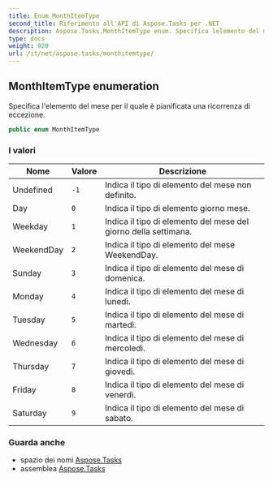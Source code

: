 ```yaml
---
title: Enum MonthItemType
second_title: Riferimento all'API di Aspose.Tasks per .NET
description: Aspose.Tasks.MonthItemType enum. Specifica lelemento del mese per il quale è pianificata una ricorrenza di eccezione.
type: docs
weight: 920
url: /it/net/aspose.tasks/monthitemtype/
---
```

## MonthItemType enumeration

Specifica l'elemento del mese per il quale è pianificata una ricorrenza di eccezione.

```csharp
public enum MonthItemType
```

### I valori

| Nome | Valore | Descrizione |
| --- | --- | --- |
| Undefined | `-1` | Indica il tipo di elemento del mese non definito. |
| Day | `0` | Indica il tipo di elemento giorno mese. |
| Weekday | `1` | Indica il tipo di elemento del mese del giorno della settimana. |
| WeekendDay | `2` | Indica il tipo di elemento del mese WeekendDay. |
| Sunday | `3` | Indica il tipo di elemento del mese di domenica. |
| Monday | `4` | Indica il tipo di elemento del mese di lunedì. |
| Tuesday | `5` | Indica il tipo di elemento del mese di martedì. |
| Wednesday | `6` | Indica il tipo di elemento del mese di mercoledì. |
| Thursday | `7` | Indica il tipo di elemento del mese di giovedì. |
| Friday | `8` | Indica il tipo di elemento del mese di venerdì. |
| Saturday | `9` | Indica il tipo di elemento del mese di sabato. |

### Guarda anche

* spazio dei nomi [Aspose.Tasks](../../aspose.tasks/)
* assemblea [Aspose.Tasks](../../)


